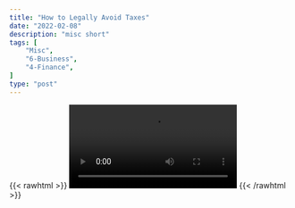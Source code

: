 ```yaml
---
title: "How to Legally Avoid Taxes"
date: "2022-02-08"
description: "misc short"
tags: [
    "Misc",
    "6-Business",
    "4-Finance",
]
type: "post"
---
```

{{< rawhtml >}}
    <video width="auto" height="auto" controls>
        <source src="https://clips.dev00ps.com/MISC/HOW%20TO%20LEGALLY%20AVOID%20TAXES.mp4" type="video/mp4"> 
    </video>
{{< /rawhtml >}}